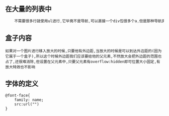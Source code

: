 ## 在大量的列表中
```css
    不需要很多行就使用ul进行,它毕竟不是导航,可以直接一个div包很多个a,但是那种导航类的基本都用ul>li,底部链接的也是ul或者dl>dt这两个多
```
## 盒子内容
    如果对一个图片进行移入放大的时候,只要他有外边距,当放大的时候是可以到达外边距的(因为它属于一个盒子),所以这个时候外边距我们应该要给他的父元素,不然放大会把外边距的范围也占了,还很难消除,但设置在父元素中,只要父元素有overflow:hidden即可位置大小固定,有放大特效也不影响
## 字体的定义
    @font-face{
        family: name;
        src:url("")
    }
